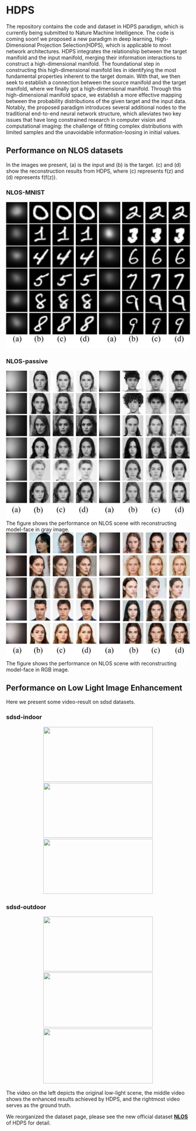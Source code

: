 # HDPS
The repository contains the code and dataset in HDPS paradigm, which is currently being submitted to Nature Machine Intelligence.
The code is coming soon!
we proposed a new paradigm in deep learning, High-Dimensional Projection Selection(HDPS), which is applicable to most network architectures. HDPS integrates the relationship between the target manifold and the input manifold, merging their information interactions to construct a high-dimensional manifold. The foundational step in constructing this high-dimensional manifold lies in identifying the most fundamental properties inherent to the target domain. With that, we then seek to establish a connection between the source manifold and the target manifold, where we finally got a high-dimensional manifold. Through this high-dimensional manifold space, we establish a more effective mapping between the probability distributions of the given target and the input data. Notably, the proposed paradigm introduces several additional nodes to the traditional end-to-end neural network structure, which alleviates two key issues that have long constrained research in computer vision and computational imaging: the challenge of fitting complex distributions with limited samples and the unavoidable information-loosing in initial values.
## Performance on NLOS datasets
In the images we present, (a) is the input and (b) is the target. (c) and (d) show the reconstruction results from HDPS, where (c) represents f(z) and (d) represents f(f(z)).
### NLOS-MNIST
![image](https://github.com/CVIR-Lab/HDPS/blob/main/image/web_mnist.png)

### NLOS-passive
![image](https://github.com/CVIR-Lab/HDPS/blob/main/image/web_gray.png)
The figure shows the performance on NLOS scene with reconstructing model-face in gray image.
![image](https://github.com/CVIR-Lab/HDPS/blob/main/image/web_rgb.png)
The figure shows the performance on NLOS scene with reconstructing model-face in RGB image.

## Performance on Low Light Image Enhancement
Here we present some video-result on sdsd datasets.
### sdsd-indoor
<div align=center>
<img src="https://github.com/CVIR-Lab/HDPS/blob/main/image/sdsdin_low_output.gif" width="300" height="150"><img src="https://github.com/CVIR-Lab/HDPS/blob/main/image/sdsdin_hdps_output.gif" width="300" height="150"><img src="https://github.com/CVIR-Lab/HDPS/blob/main/image/sdsdin_gt_output.gif" width="300" height="150">
</div>

### sdsd-outdoor
<div align=center>
<img src="https://github.com/CVIR-Lab/HDPS/blob/main/image/sdsdout_low_output.gif" width="300" height="150"><img src="https://github.com/CVIR-Lab/HDPS/blob/main/image/sdsdout_gt_output.gif" width="300" height="150"><img src="https://github.com/CVIR-Lab/HDPS/blob/main/image/sdsdout_hdps_output.gif" width="300" height="150">
</div>

The video on the left depicts the original low-light scene, the middle video shows the enhanced results achieved by HDPS, and the rightmost video serves as the ground truth.

  We reorganized the dataset page, please see the new official dataset  [**NLOS**](https://github.com/CVIR-Lab/NLOS) of HDPS for detail.
